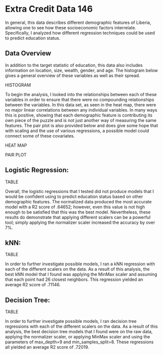 # Extra Credit Data 146

In general, this data describes different demographic features of Liberia, allowing one to see how these socioeconomic factors interrelate. Specifically, I analyzed how different regression techniques could be used to predict education status.  

## Data Overview

In addition to the target statistic of education, this data also includes information on location, size, wealth, gender, and age. The histogram below gives a general overview of these variables as well as their spread.

HISTOGRAM

To begin the analysis, I looked into the relationships between each of these variables in order to ensure that there were no compounding relationships between the variables. In this data set, as seen in the heat map, there were no major linear correlations between any individual variables. In many ways this is positive, showing that each demographic feature is contributing its own piece of the puzzle and is not just another way of measuring the same features. The pair plot is also provided below and does give some hope that with scaling and the use of various regressions, a possible model could connect some of these covariates.

HEAT MAP

PAIR PLOT

## Logistic Regression:

TABLE

Overall, the logistic regressions that I tested did not produce models that I would be confident using to predict education status based on other demographic features. The normalized data produced the most accurate model with a R2 score of .64652; however, even this value is not high enough to be satisfied that this was the best model. Nevertheless, these results do demonstrate that applying different scalers can be a powerful tool; simply applying the normalizer scaler increased the accuracy by over 7%.

## kNN:

TABLE

In order to further investigate possible models, I ran a kNN regression with each of the different scalers on the data. As a result of this analysis, the best kNN model that I found was applying the MinMax scaler and assuming that each point had 26 closest neighbors. This regression yielded an average R2 score of .71146.

## Decision Tree:

TABLE

In order to further investigate possible models, I ran decision tree regressions with each of the different scalers on the data. As a result of this analysis, the best decision tree models that I found were on the raw data, applying the normalizer scaler, or applying MinMax scaler and using the parameters of max_depth=9 and min_samples_split=8. These regressions all yielded an average R2 score of .72019.


